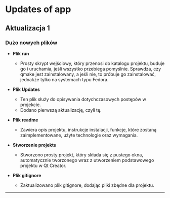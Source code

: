 # Updates of app

## Aktualizacja 1

### Dużo nowych plików

- **Plik run**
  - Prosty skrypt wejściowy, który przenosi do katalogu projektu, buduje go i uruchamia, jeśli wszystko przebiega pomyślnie. Sprawdza, czy qmake jest zainstalowany, a jeśli nie, to próbuje go zainstalować, jednakże tylko na systemach typu Fedora.

- **Plik Updates**
  - Ten plik służy do opisywania dotychczasowych postępów w projekcie.
  - Dodano pierwszą aktualizację, czyli tę.

- **Plik readme**
  - Zawiera opis projektu, instrukcje instalacji, funkcje, które zostaną zaimplementowane, użyte technologie oraz wymagania.

- **Stworzenie projektu**
  - Stworzono prosty projekt, który składa się z pustego okna, automatycznie tworzonego wraz z utworzeniem podstawowego projektu w Qt Creator.

- **Plik gitignore**
  - Zaktualizowano plik gitignore, dodając pliki zbędne dla projektu.
---
